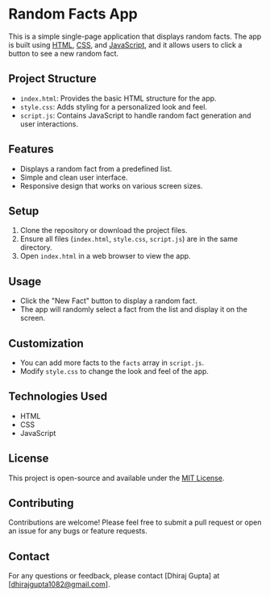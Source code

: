 # Random Facts App

This is a simple single-page application that displays random facts. The app is built using [HTML](https://developer.mozilla.org/en-US/docs/Web/HTML), [CSS](https://developer.mozilla.org/en-US/docs/Web/CSS), and [JavaScript](https://developer.mozilla.org/en-US/docs/Web/JavaScript), and it allows users to click a button to see a new random fact.

## Project Structure

- `index.html`: Provides the basic HTML structure for the app.
- `style.css`: Adds styling for a personalized look and feel.
- `script.js`: Contains JavaScript to handle random fact generation and user interactions.

## Features

- Displays a random fact from a predefined list.
- Simple and clean user interface.
- Responsive design that works on various screen sizes.

## Setup

1. Clone the repository or download the project files.
2. Ensure all files (`index.html`, `style.css`, `script.js`) are in the same directory.
3. Open `index.html` in a web browser to view the app.

## Usage

- Click the "New Fact" button to display a random fact.
- The app will randomly select a fact from the list and display it on the screen.

## Customization

- You can add more facts to the `facts` array in `script.js`.
- Modify `style.css` to change the look and feel of the app.

## Technologies Used

- HTML
- CSS
- JavaScript

## License

This project is open-source and available under the [MIT License](https://opensource.org/licenses/MIT).

## Contributing

Contributions are welcome! Please feel free to submit a pull request or open an issue for any bugs or feature requests.

## Contact

For any questions or feedback, please contact [Dhiraj Gupta] at [dhirajgupta1082@gmail.com].

